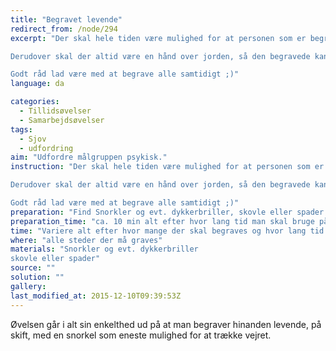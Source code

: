 ```yaml
---
title: "Begravet levende"
redirect_from: /node/294
excerpt: "Der skal hele tiden være mulighed for at personen som er begravet kan trække vejret gennem snorklen, hold snorklen fri for jord.

Derudover skal der altid være en hånd over jorden, så den begravede kan give signal til om han/hun skal op. Vær opmærksom på den nedgravede persons signaler, snak med ham/hende for at personen ikke går i panik.

Godt råd lad være med at begrave alle samtidigt ;)"
language: da

categories: 
  - Tillidsøvelser
  - Samarbejdsøvelser
tags: 
  - Sjov
  - udfordring
aim: "Udfordre målgruppen psykisk."
instruction: "Der skal hele tiden være mulighed for at personen som er begravet kan trække vejret gennem snorklen, hold snorklen fri for jord.

Derudover skal der altid være en hånd over jorden, så den begravede kan give signal til om han/hun skal op. Vær opmærksom på den nedgravede persons signaler, snak med ham/hende for at personen ikke går i panik.

Godt råd lad være med at begrave alle samtidigt ;)"
preparation: "Find Snorkler og evt. dykkerbriller, skovle eller spader og sted der må graves"
preparation_time: "ca. 10 min alt efter hvor lang tid man skal bruge på at finde materialerne"
time: "Variere alt efter hvor mange der skal begraves og hvor lang tid hver person kan blive liggende"
where: "alle steder der må graves"
materials: "Snorkler og evt. dykkerbriller
skovle eller spader"
source: ""
solution: ""
gallery:
last_modified_at: 2015-12-10T09:39:53Z
---
```

Øvelsen går i alt sin enkelthed ud på at man begraver hinanden levende, på skift, med en snorkel som eneste mulighed for at trække vejret.
